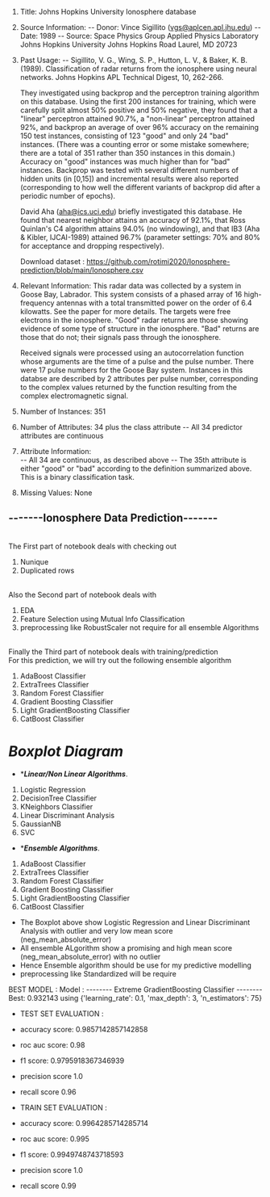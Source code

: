 1. Title: Johns Hopkins University Ionosphere database

2. Source Information:
   -- Donor: Vince Sigillito (vgs@aplcen.apl.jhu.edu)
   -- Date: 1989
   -- Source: Space Physics Group
              Applied Physics Laboratory
              Johns Hopkins University
              Johns Hopkins Road
              Laurel, MD 20723 

3. Past Usage:
   -- Sigillito, V. G., Wing, S. P., Hutton, L. V., \& Baker, K. B. (1989).
      Classification of radar returns from the ionosphere using neural 
      networks. Johns Hopkins APL Technical Digest, 10, 262-266.

      They investigated using backprop and the perceptron training algorithm
      on this database.  Using the first 200 instances for training, which
      were carefully split almost 50% positive and 50% negative, they found
      that a "linear" perceptron attained 90.7%, a "non-linear" perceptron
      attained 92%, and backprop an average of over 96% accuracy on the 
      remaining 150 test instances, consisting of 123 "good" and only 24 "bad"
      instances.  (There was a counting error or some mistake somewhere; there
      are a total of 351 rather than 350 instances in this domain.) Accuracy
      on "good" instances was much higher than for "bad" instances.  Backprop
      was tested with several different numbers of hidden units (in [0,15])
      and incremental results were also reported (corresponding to how well
      the different variants of backprop did after a periodic number of 
      epochs).

      David Aha (aha@ics.uci.edu) briefly investigated this database.
      He found that nearest neighbor attains an accuracy of 92.1%, that
      Ross Quinlan's C4 algorithm attains 94.0% (no windowing), and that
      IB3 (Aha \& Kibler, IJCAI-1989) attained 96.7% (parameter settings:
      70% and 80% for acceptance and dropping respectively).
        
      Download dataset : https://github.com/rotimi2020/Ionosphere-prediction/blob/main/Ionosphere.csv
            
            
4. Relevant Information:
   This radar data was collected by a system in Goose Bay, Labrador.  This
   system consists of a phased array of 16 high-frequency antennas with a
   total transmitted power on the order of 6.4 kilowatts.  See the paper
   for more details.  The targets were free electrons in the ionosphere.
   "Good" radar returns are those showing evidence of some type of structure 
   in the ionosphere.  "Bad" returns are those that do not; their signals pass
   through the ionosphere.  

   Received signals were processed using an autocorrelation function whose
   arguments are the time of a pulse and the pulse number.  There were 17
   pulse numbers for the Goose Bay system.  Instances in this databse are
   described by 2 attributes per pulse number, corresponding to the complex
   values returned by the function resulting from the complex electromagnetic
   signal.

5. Number of Instances: 351

6. Number of Attributes: 34 plus the class attribute
   -- All 34 predictor attributes are continuous

7. Attribute Information:     
   -- All 34 are continuous, as described above
   -- The 35th attribute is either "good" or "bad" according to the definition
      summarized above.  This is a binary classification task.

8. Missing Values: None



## -------Ionosphere Data Prediction-------

<br> The First part of notebook deals with checking out </br> 
1. Nunique
2. Duplicated rows


<br> Also the Second part of notebook deals with  </br> 
1. EDA
2. Feature Selection  using Mutual Info Classification
3. preprocessing like RobustScaler not require for all ensemble Algorithms

<br> Finally the Third part of notebook deals with training/prediction </br> 
For this prediction, we will try out the following ensemble algorithm

1. AdaBoost Classifier
2. ExtraTrees Classifier
3. Random Forest Classifier
4. Gradient Boosting Classifier
5. Light GradientBoosting Classifier
6. CatBoost Classifier



# ***Boxplot Diagram***
* ****Linear/Non Linear Algorithms***. 
1. Logistic Regression
2. DecisionTree Classifier
3. KNeighbors Classifier
4. Linear Discriminant Analysis
5. GaussianNB
6. SVC

* ****Ensemble Algorithms***. 
1. AdaBoost Classifier
2. ExtraTrees Classifier
3. Random Forest Classifier
4. Gradient Boosting Classifier
5. Light GradientBoosting Classifier
6. CatBoost Classifier

* The Boxplot above show Logistic Regression and Linear Discriminant Analysis with outlier and very low mean score (neg_mean_absolute_error)
* All ensemble ALgorithm show a promising and high mean score (neg_mean_absolute_error) with no outlier
* Hence Ensemble algorithm should be use for my predictive modelling
* preprocessing like Standardized will be require

BEST MODEL :
Model : -------- Extreme GradientBoosting Classifier -------- 
Best: 0.932143 using {'learning_rate': 0.1, 'max_depth': 3, 'n_estimators': 75}

* TEST SET EVALUATION :
* accuracy score: 0.9857142857142858
* roc auc score: 0.98
* f1 score: 0.9795918367346939
* precision score 1.0
* recall score 0.96

* TRAIN SET EVALUATION :
* accuracy score: 0.9964285714285714
* roc auc score: 0.995
* f1 score: 0.9949748743718593
* precision score 1.0
* recall score 0.99

